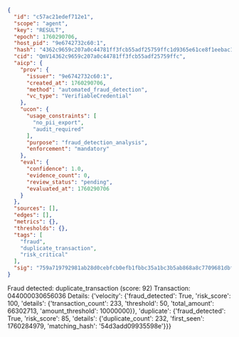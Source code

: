 ```json
{
  "id": "c57ac21edef712e1",
  "scope": "agent",
  "key": "RESULT",
  "epoch": 1760290706,
  "host_pid": "9e6742732c60:1",
  "hash": "4362c9659c207a0c44781ff3fcb55adf25759ffc1d9365e61ce8f1eebac14c49",
  "cid": "QmV14362c9659c207a0c44781ff3fcb55adf25759ffc",
  "aicp": {
    "prov": {
      "issuer": "9e6742732c60:1",
      "created_at": 1760290706,
      "method": "automated_fraud_detection",
      "vc_type": "VerifiableCredential"
    },
    "ucon": {
      "usage_constraints": [
        "no_pii_export",
        "audit_required"
      ],
      "purpose": "fraud_detection_analysis",
      "enforcement": "mandatory"
    },
    "eval": {
      "confidence": 1.0,
      "evidence_count": 0,
      "review_status": "pending",
      "evaluated_at": 1760290706
    }
  },
  "sources": [],
  "edges": [],
  "metrics": {},
  "thresholds": {},
  "tags": [
    "fraud",
    "duplicate_transaction",
    "risk_critical"
  ],
  "sig": "759a719792981ab28d0cebfcb0efb1fbbc35a1bc3b5ab868a8c7709681dbf628"
}
```

Fraud detected: duplicate_transaction (score: 92)
Transaction: 044000030656036
Details: {'velocity': {'fraud_detected': True, 'risk_score': 100, 'details': {'transaction_count': 233, 'threshold': 50, 'total_amount': 66302713, 'amount_threshold': 10000000}}, 'duplicate': {'fraud_detected': True, 'risk_score': 85, 'details': {'duplicate_count': 232, 'first_seen': 1760284979, 'matching_hash': '54d3add09935598e'}}}